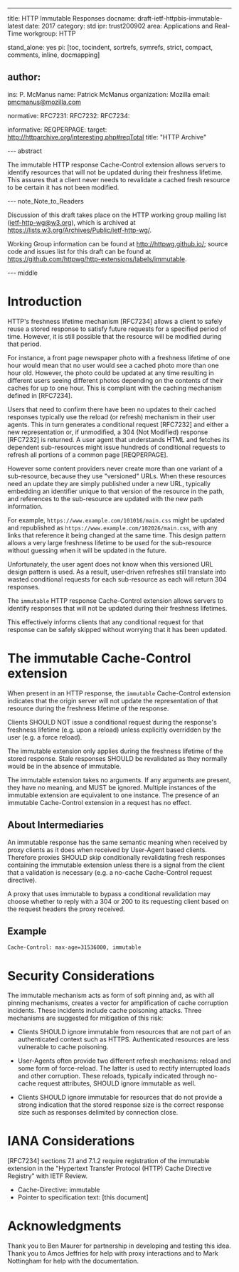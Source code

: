 ---
title: HTTP Immutable Responses
docname: draft-ietf-httpbis-immutable-latest
date: 2017
category: std
ipr: trust200902
area: Applications and Real-Time
workgroup: HTTP

stand_alone: yes
pi: [toc, tocindent, sortrefs, symrefs, strict, compact, comments, inline, docmapping]

author:
 - 
  ins: P. McManus
  name: Patrick McManus
  organization: Mozilla
  email: pmcmanus@mozilla.com

normative:
 RFC7231:
 RFC7232:
 RFC7234:

informative:
  REQPERPAGE:
   target: http://httparchive.org/interesting.php#reqTotal
   title: "HTTP Archive"

--- abstract

The immutable HTTP response Cache-Control extension allows servers to identify
resources that will not be updated during their freshness lifetime. This
assures that a client never needs to revalidate a cached fresh resource to be
certain it has not been modified.

--- note_Note_to_Readers

Discussion of this draft takes place on the HTTP working group mailing list (ietf-http-wg@w3.org),
which is archived at <https://lists.w3.org/Archives/Public/ietf-http-wg/>.

Working Group information can be found at <http://httpwg.github.io/>; source
code and issues list for this draft can be found at
<https://github.com/httpwg/http-extensions/labels/immutable>.

--- middle

# Introduction

HTTP's freshness lifetime mechanism [RFC7234] allows a client to safely reuse a
stored response to satisfy future requests for a specified period of time.
However, it is still possible that the resource will be modified during that
period.

For instance, a front page newspaper photo with a freshness lifetime of one
hour would mean that no user would see a cached photo more than one hour old.
However, the photo could be updated at any time resulting in different users
seeing different photos depending on the contents of their caches for up to one
hour. This is compliant with the caching mechanism defined in [RFC7234].

Users that need to confirm there have been no updates to their cached responses
typically use the reload (or refresh) mechanism in their user agents. This in
turn generates a conditional request [RFC7232] and either a new representation
or, if unmodified, a 304 (Not Modified) response [RFC7232] is returned. A user
agent that understands HTML and fetches its dependent sub-resources might issue
hundreds of conditional requests to refresh all portions of a common page
[REQPERPAGE].

However some content providers never create more than one variant of a
sub-resource, because they use "versioned" URLs. When these resources need an
update they are simply published under a new URL, typically embedding an
identifier unique to that version of the resource in the path, and references
to the sub-resource are updated with the new path information.

For example, `https://www.example.com/101016/main.css` might be updated and
republished as `https://www.example.com/102026/main.css`, with any links that
reference it being changed at the same time. This design pattern allows a very
large freshness lifetime to be used for the sub-resource without guessing
when it will be updated in the future.

Unfortunately, the user agent does not know when this versioned URL design
pattern is used. As a result, user-driven refreshes still translate into wasted
conditional requests for each sub-resource as each will return 304 responses.

The `immutable` HTTP response Cache-Control extension allows servers to
identify responses that will not be updated during their freshness lifetimes.

This effectively informs clients that any conditional request for that response
can be safely skipped without worrying that it has been updated.

# The immutable Cache-Control extension

When present in an HTTP response, the `immutable` Cache-Control
extension indicates that the origin server will not update the representation
of that resource during the freshness lifetime of the
response.

Clients SHOULD NOT issue a conditional request during the
response's freshness lifetime (e.g. upon a reload) unless explicitly
overridden by the user (e.g. a force reload).

The immutable extension only applies during the freshness lifetime of the
stored response. Stale responses SHOULD be revalidated as they normally would
be in the absence of immutable.

The immutable extension takes no arguments. If any arguments are present, they
have no meaning, and MUST be ignored. Multiple instances of the immutable
extension are equivalent to one instance. The presence of an immutable
Cache-Control extension in a request has no effect.

## About Intermediaries

An immutable response has the same semantic meaning when received by
proxy clients as it does when received by User-Agent based
clients. Therefore proxies SHOULD skip conditionally revalidating fresh
responses containing the immutable extension unless there is a signal
from the client that a validation is necessary (e.g. a no-cache
Cache-Control request directive).

A proxy that uses immutable to bypass a conditional revalidation may choose
whether to reply with a 304 or 200 to its requesting client based on
the request headers the proxy received.

## Example

~~~ example
Cache-Control: max-age=31536000, immutable
~~~

# Security Considerations

The immutable mechanism acts as form of soft pinning and, as with all pinning
mechanisms, creates a vector for amplification of cache corruption incidents.
These incidents include cache poisoning attacks. Three mechanisms are suggested
for mitigation of this risk:

* Clients SHOULD ignore immutable from resources that are not part of an
  authenticated context such as HTTPS. Authenticated resources are less
  vulnerable to cache poisoning.
 
* User-Agents often provide two different refresh mechanisms: reload and some
  form of force-reload. The latter is used to rectify interrupted loads and
  other corruption. These reloads, typically indicated through no-cache request
  attributes, SHOULD ignore immutable as well.

* Clients SHOULD ignore immutable for resources that do not provide a strong
  indication that the stored response size is the correct response size such as
  responses delimited by connection close.

# IANA Considerations

[RFC7234] sections 7.1 and 7.1.2 require registration of the immutable
extension in the "Hypertext Transfer Protocol (HTTP) Cache Directive Registry"
with IETF Review.

* Cache-Directive: immutable
* Pointer to specification text: \[this document\]

# Acknowledgments

Thank you to Ben Maurer for partnership in developing and testing this
idea. Thank you to Amos Jeffries for help with proxy interactions and
to Mark Nottingham for help with the documentation.

